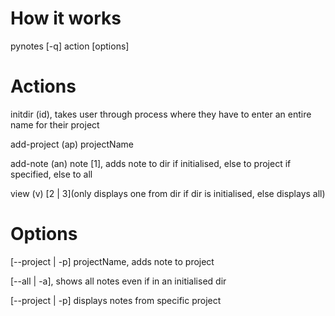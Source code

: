 # How it works

pynotes [-q] action [options] 

# Actions

initdir (id), takes user through process where they have to enter an entire name for their project

add-project (ap) projectName

add-note (an) note [1], adds note to dir if initialised, else to project if specified, else to all

view (v) [2 | 3](only displays one from dir if dir is initialised, else displays all)

# Options

[--project | -p] projectName, adds note to project

[--all | -a], shows all notes even if in an initialised dir

[--project | -p] displays notes from specific project





